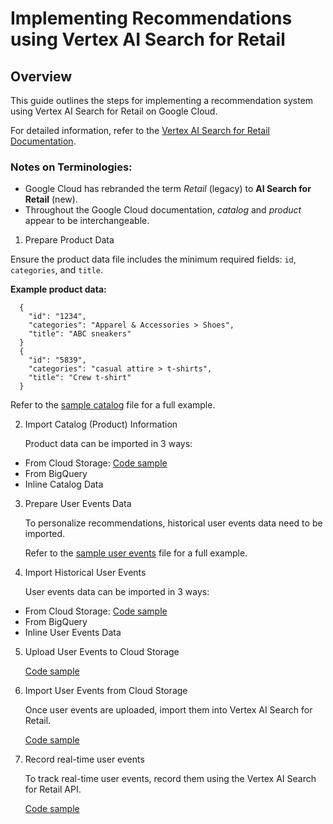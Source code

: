 # Implementing Recommendations using Vertex AI Search for Retail

## Overview

This guide outlines the steps for implementing a recommendation system using Vertex AI Search for Retail on Google Cloud.

For detailed information, refer to the [Vertex AI Search for Retail Documentation](https://cloud.google.com/retail/docs/overview).

### Notes on Terminologies:

- Google Cloud has rebranded the term _Retail_ (legacy) to **AI Search for Retail** (new).
- Throughout the Google Cloud documentation, _catalog_ and _product_ appear to be interchangeable.

1. Prepare Product Data

Ensure the product data file includes the minimum required fields: `id`, `categories`, and `title`.

**Example product data:**

```
  {
    "id": "1234",
    "categories": "Apparel & Accessories > Shoes",
    "title": "ABC sneakers"
  }
  {
    "id": "5839",
    "categories": "casual attire > t-shirts",
    "title": "Crew t-shirt"
  }
```

Refer to the [sample catalog](resources/products.json) file for a full example.

2. Import Catalog (Product) Information

   Product data can be imported in 3 ways:

- From Cloud Storage:
  [Code sample](product/import-products-gcs.js)
- From BigQuery
- Inline Catalog Data

3. Prepare User Events Data

   To personalize recommendations, historical user events data need to be imported.

   Refer to the [sample user events](resources/user_events.json) file for a full example.

4. Import Historical User Events

   User events data can be imported in 3 ways:

- From Cloud Storage:
  [Code sample](setup/update-user-events-json.js)
- From BigQuery
- Inline User Events Data

5. Upload User Events to Cloud Storage

   [Code sample](setup/events-create-gcs-bucket.js)

6. Import User Events from Cloud Storage

   Once user events are uploaded, import them into Vertex AI Search for Retail.

   [Code sample](events/import-user-events-gcs.js)

7. Record real-time user events

   To track real-time user events, record them using the Vertex AI Search for Retail API.

   [Code sample](events/write-user-event.js)
